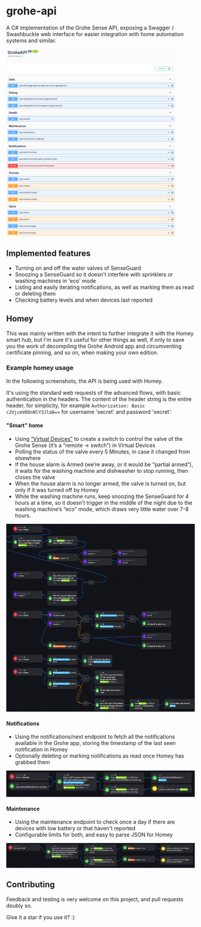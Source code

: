 

# grohe-api
A C# implementation of the Grohe Sense API, exposing a Swagger / Swashbuckle web interface for easier integration with home automation systems and similar.

<a href="images/swagger.png"><img src="images/swagger.png" height="500" alt="Screenshot" /></a>

## Implemented features
* Turning on and off the water valves of SenseGuard
* Snoozing a SenseGuard so it doesn't interfere with sprinklers or washing machines in 'eco' mode
* Listing and easily iterating notifications, as well as marking them as read or deleting them
* Checking battery levels and when devices last reported

## Homey
This was mainly written with the intent to further integrate it with the Homey smart hub, but I'm sure it's useful for other things as well, if only to save you the work of decompiling the Grohe Android app and circumventing certificate pinning, and so on, when making your own edition.

### Example homey usage
In the following screenshots, the API is being used with Homey.

It's using the standard web requests of the advanced flows, with basic authentication in the headers. The content of the header string is the entire header, for simplicity, for example ```Authorization: Basic c2VjcmV0OnNlY3JldA==``` for username 'secret' and password 'secret'.

#### "Smart" home
* Using <a href="https://homey.app/en-us/app/com.arjankranenburg.virtual/Virtual-Devices/">“Virtual Devices”</a> to create a switch to control the valve of the Grohe Sense (it’s a “remote → switch”) in Virtual Devices
* Polling the status of the valve every 5 Minutes, in case it changed from elsewhere
* If the house alarm is Armed (we’re away, or it would be “partial armed”), it waits for the washing machine and dishwasher to stop running, then closes the valve
* When the house alarm is no longer armed, the valve is turned on, but only if it was turned off by Homey
* While the washing machine runs, keep snoozing the SenseGuard for 4 hours at a time, so it doesn’t trigger in the middle of the night due to the washing machine’s “eco” mode, which draws very little water over 7-8 hours.

<a href="images/homey-example.png"><img src="images/homey-example.png" height="500" alt="Screenshot" /></a>

#### Notifications
* Using the notifications/next endpoint to fetch all the notifications available in the Grohe app, storing the timestamp of the last seen notification in Homey
* Optionally deleting or marking notifications as read once Homey has grabbed them

<a href="images/homey-notifications.png"><img src="images/homey-notifications.png" alt="Screenshot" /></a>

#### Maintenance
* Using the maintenance endpoint to check once a day if there are devices with low battery or that haven't reported
* Configurable limits for both, and easy to parse JSON for Homey

<a href="images/homey-device_warnings.png"><img src="images/homey-device_warnings.png" alt="Screenshot" /></a>

## Contributing
Feedback and testing is very welcome on this project, and pull requests doubly so.

Give it a star if you use it? :)
